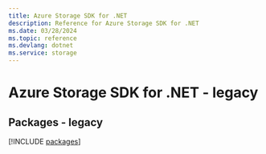 ```yaml
---
title: Azure Storage SDK for .NET
description: Reference for Azure Storage SDK for .NET
ms.date: 03/28/2024
ms.topic: reference
ms.devlang: dotnet
ms.service: storage
---
```

# Azure Storage SDK for .NET - legacy
## Packages - legacy
[!INCLUDE [packages](storage-index.md)]